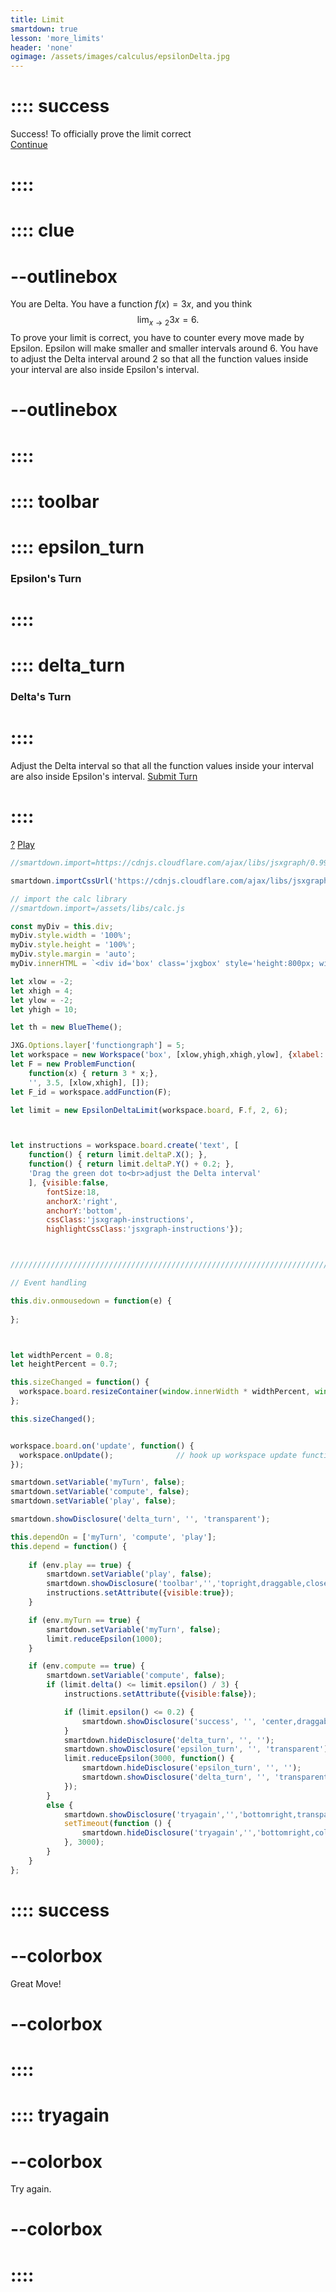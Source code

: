 ```yaml
---
title: Limit
smartdown: true
lesson: 'more_limits'
header: 'none'
ogimage: /assets/images/calculus/epsilonDelta.jpg
---
```


# :::: success
Success!  To officially prove the limit correct  
[Continue](/pages/nextLimit)
# ::::

# :::: clue
# --outlinebox 
You are Delta.  You have a function $f(x)=3x$, and you think $$\lim_{x \to 2} 3x = 6.$$  To prove your limit is correct, you have to counter every move made by Epsilon.  Epsilon will make smaller and smaller intervals around $6$.  You have to adjust the Delta interval around $2$ so that all the function values inside your interval are also inside Epsilon's interval.
# --outlinebox 
# ::::

# :::: toolbar
# :::: epsilon_turn
### Epsilon's Turn
# ::::
# :::: delta_turn
### Delta's Turn
# ::::
Adjust the Delta interval so that all the function values inside your interval are also inside Epsilon's interval.
[Submit Turn](:=compute=true) 
# ::::

[?](::clue/button,transparent,draggable,closeable,center,shadow) [Play](:=play=true)
```javascript /autoplay
//smartdown.import=https://cdnjs.cloudflare.com/ajax/libs/jsxgraph/0.99.7/jsxgraphcore.js

smartdown.importCssUrl('https://cdnjs.cloudflare.com/ajax/libs/jsxgraph/0.99.7/jsxgraph.css');

// import the calc library
//smartdown.import=/assets/libs/calc.js

const myDiv = this.div;
myDiv.style.width = '100%';
myDiv.style.height = '100%';
myDiv.style.margin = 'auto';
myDiv.innerHTML = `<div id='box' class='jxgbox' style='height:800px; width:800px'>`;

let xlow = -2;
let xhigh = 4;
let ylow = -2;
let yhigh = 10;

let th = new BlueTheme();

JXG.Options.layer['functiongraph'] = 5;
let workspace = new Workspace('box', [xlow,yhigh,xhigh,ylow], {xlabel:'', ylabel:''});
let F = new ProblemFunction(
	function(x) { return 3 * x;}, 
	'', 3.5, [xlow,xhigh], []);
let F_id = workspace.addFunction(F);

let limit = new EpsilonDeltaLimit(workspace.board, F.f, 2, 6);



let instructions = workspace.board.create('text', [
	function() { return limit.deltaP.X(); },
	function() { return limit.deltaP.Y() + 0.2; },
	'Drag the green dot to<br>adjust the Delta interval'
	], {visible:false, 
		fontSize:18, 
		anchorX:'right', 
		anchorY:'bottom', 
		cssClass:'jsxgraph-instructions',
		highlightCssClass:'jsxgraph-instructions'});



/////////////////////////////////////////////////////////////////////////////////////////

// Event handling

this.div.onmousedown = function(e) { 
  
};



let widthPercent = 0.8;
let heightPercent = 0.7;

this.sizeChanged = function() {
  workspace.board.resizeContainer(window.innerWidth * widthPercent, window.innerHeight * heightPercent);       
};

this.sizeChanged();


workspace.board.on('update', function() {
  workspace.onUpdate();              // hook up workspace update functions
});

smartdown.setVariable('myTurn', false);
smartdown.setVariable('compute', false);
smartdown.setVariable('play', false);

smartdown.showDisclosure('delta_turn', '', 'transparent');

this.dependOn = ['myTurn', 'compute', 'play'];  
this.depend = function() {
  
	if (env.play == true) {
		smartdown.setVariable('play', false);
		smartdown.showDisclosure('toolbar','','topright,draggable,closeable,shadow');
		instructions.setAttribute({visible:true});
	}

	if (env.myTurn == true) {
		smartdown.setVariable('myTurn', false);
		limit.reduceEpsilon(1000);
	}

	if (env.compute == true) {
		smartdown.setVariable('compute', false);
		if (limit.delta() <= limit.epsilon() / 3) {
			instructions.setAttribute({visible:false});

			if (limit.epsilon() <= 0.2) {
				smartdown.showDisclosure('success', '', 'center,draggable,closeable,shadow');
			}
			smartdown.hideDisclosure('delta_turn', '', '');
			smartdown.showDisclosure('epsilon_turn', '', 'transparent');
			limit.reduceEpsilon(3000, function() {
				smartdown.hideDisclosure('epsilon_turn', '', '');
				smartdown.showDisclosure('delta_turn', '', 'transparent');
			});
		}
		else {
			smartdown.showDisclosure('tryagain','','bottomright,transparent,colorbox,shadow');
	      	setTimeout(function () {
	        	smartdown.hideDisclosure('tryagain','','bottomright,colorbox,shadow');
	      	}, 3000);
		}
	}
};


```
# :::: success
# --colorbox
Great Move!
# --colorbox
# ::::

# :::: tryagain
# --colorbox
Try again.
# --colorbox
# ::::


